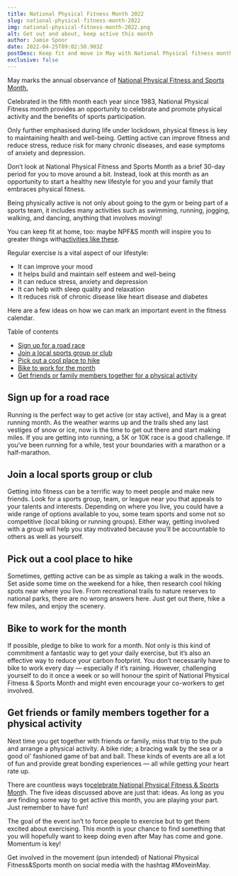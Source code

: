 ```yaml
---
title: National Physical Fitness Month 2022
slug: national-physical-fitness-month-2022
img: national-physical-fitness-month-2022.png
alt: Get out and about, keep active this month
author: Jamie Spoor
date: 2022-04-25T09:02:50.903Z
postDesc: Keep fit and move in May with National Physical fitness month
exclusive: false
---
```

May marks the annual observance of [National Physical Fitness and Sports Month.](https://health.gov/news/202105/move-may-and-celebrate-national-physical-fitness-sports-month)

Celebrated in the fifth month each year since 1983, National Physical Fitness month provides an opportunity to celebrate and promote physical activity and the benefits of sports participation.

Only further emphasised during life under lockdown, physical fitness is key to maintaining health and well-being. Getting active can improve fitness and reduce stress, reduce risk for many chronic diseases, and ease symptoms of anxiety and depression.

Don’t look at National Physical Fitness and Sports Month as a brief 30-day period for you to move around a bit. Instead, look at this month as an opportunity to start a healthy new lifestyle for you and your family that embraces physical fitness.

Being physically active is not only about going to the gym or being part of a sports team, it includes many activities such as swimming, running, jogging, walking, and dancing, anything that involves moving!

You can keep fit at home, too: maybe NPF&S month will inspire you to greater things with[activities like these](https://traininblocks.com/blog/six-ideas-for-your-fitness-challenge/).

Regular exercise is a vital aspect of our lifestyle:

* It can improve your mood
* It helps build and maintain self esteem and well-being
* It can reduce stress, anxiety and depression
* It can help with sleep quality and relaxation
* It reduces risk of chronic disease like heart disease and diabetes

Here are a few ideas on how we can mark an important event in the fitness calendar.

Table of contents

* [Sign up for a road race](<## Sign up for a road race>)
* [](<## Join a local sports group>)[Join a local sports group or club](<## Join a local sports group or club>)
* [Pick out a cool place to hike](<## Pick out a cool place to hike>)
* [Bike to work for the month](<Bike to work for the month>)[](<## Get friends or family members together for a physical activity>)
* [Get friends or family members together for a physical activity](<## Get friends or family members together for a physical activity>)

## Sign up for a road race

Running is the perfect way to get active (or stay active), and May is a great running month. As the weather warms up and the trails shed any last vestiges of snow or ice, now is the time to get out there and start making miles. If you are getting into running, a 5K or 10K race is a good challenge. If you’ve been running for a while, test your boundaries with a marathon or a half-marathon.

## Join a local sports group or club

Getting into fitness can be a terrific way to meet people and make new friends. Look for a sports group, team, or league near you that appeals to your talents and interests.
Depending on where you live, you could have a wide range of options available to you, some team sports and some not so competitive (local biking or running groups). Either way, getting involved with a group will help you stay motivated because you’ll be accountable to others as well as yourself.

## Pick out a cool place to hike

Sometimes, getting active can be as simple as taking a walk in the woods. Set aside some time on the weekend for a hike, then research cool hiking spots near where you live. From recreational trails to nature reserves to national parks, there are no wrong answers here. Just get out there, hike a few miles, and enjoy the scenery.

## Bike to work for the month

If possible, pledge to bike to work for a month. Not only is this kind of commitment a fantastic way to get your daily exercise, but it’s also an effective way to reduce your carbon footprint. You don’t necessarily have to bike to work every day — especially if it’s raining. However, challenging yourself to do it once a week or so will honour the spirit of National Physical Fitness & Sports Month and might even encourage your co-workers to get involved.

## Get friends or family members together for a physical activity

Next time you get together with friends or family, miss that trip to the pub and arrange a physical activity. A bike ride; a bracing walk by the sea or a good ol' fashioned game of bat and ball.  These kinds of events are all a lot of fun and provide great bonding experiences — all while getting your heart rate up.

There are countless ways to[celebrate National Physical Fitness & Sports Mont](https://health.gov/news/202004/celebrate-national-physical-fitness-sports-month)h. The five ideas discussed above are just that: ideas. As long as you are finding some way to get active this month, you are playing your part. Just remember to have fun!

The goal of [](https://health.gov/news/202004/celebrate-national-physical-fitness-sports-month)the event isn’t to force people to exercise but to get them excited about exercising. This month is your chance to find something that you will hopefully want to keep doing even after May has come and gone. Momentum is key!

Get involved in the movement (pun intended) of National Physical Fitness&Sports month on social media with the hashtag #MoveinMay.
